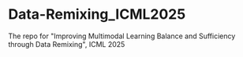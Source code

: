 # Data-Remixing_ICML2025
The repo for "Improving Multimodal Learning Balance and Sufficiency through Data Remixing", ICML 2025
